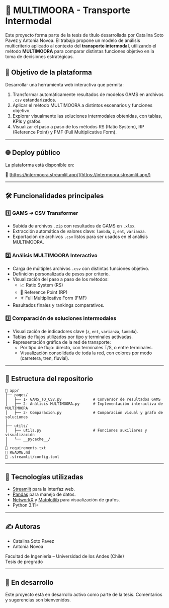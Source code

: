 # 🚛 MULTIMOORA - Transporte Intermodal

Este proyecto forma parte de la tesis de título desarrollada por Catalina Soto Pavez y Antonia Novoa. El trabajo propone un modelo de análisis multicriterio aplicado al contexto del **transporte intermodal**, utilizando el método **MULTIMOORA** para comparar distintas funciones objetivo en la toma de decisiones estratégicas.

## 🎯 Objetivo de la plataforma

Desarrollar una herramienta web interactiva que permita:

1. Transformar automáticamente resultados de modelos GAMS en archivos `.csv` estandarizados.
2. Aplicar el método MULTIMOORA a distintos escenarios y funciones objetivo.
3. Explorar visualmente las soluciones intermodales obtenidas, con tablas, KPIs y grafos.
4. Visualizar el paso a paso de los métodos RS (Ratio System), RP (Reference Point) y FMF (Full Multiplicative Form).

---

## 🌐 Deploy público

La plataforma está disponible en:

🔗 [https://intermoora.streamlit.app/](https://intermoora.streamlit.app/)

---

## 🛠️ Funcionalidades principales

### 1️⃣ GAMS ➜ CSV Transformer

- Subida de archivos `.zip` con resultados de GAMS en `.xlsx`.
- Extracción automática de valores clave: `lambda`, `z`, `ent`, `varianza`.
- Exportación de archivos `.csv` listos para ser usados en el análisis MULTIMOORA.

### 2️⃣ Análisis MULTIMOORA Interactivo

- Carga de múltiples archivos `.csv` con distintas funciones objetivo.
- Definición personalizada de pesos por criterio.
- Visualización del paso a paso de los métodos:
  - 📈 Ratio System (RS)
  - 📏 Reference Point (RP)
  - ✴️ Full Multiplicative Form (FMF)
- Resultados finales y rankings comparativos.

### 3️⃣ Comparación de soluciones intermodales

- Visualización de indicadores clave (`z`, `ent`, `varianza`, `lambda`).
- Tablas de flujos utilizados por tipo y terminales activadas.
- Representación gráfica de la red de transporte:
  - Por tipo de flujo: directo, con terminales T/S, o entre terminales.
  - Visualización consolidada de toda la red, con colores por modo (carretera, tren, fluvial).

---

## 📁 Estructura del repositorio

```
📂 app/
├── pages/
│   ├── 1- GAMS_TO_CSV.py              # Conversor de resultados GAMS
│   ├── 2- Análisis MULTIMOORA.py      # Implementación interactiva de MULTIMOORA
│   ├── 3- Comparacion.py              # Comparación visual y grafo de soluciones
│
├── utils/
│   ├── utils.py                       # Funciones auxiliares y visualización
│   └── __pycache__/
│
📄 requirements.txt
📄 README.md
📄 .streamlit/config.toml
```

---

## 🧪 Tecnologías utilizadas

- [Streamlit](https://streamlit.io/) para la interfaz web.
- [Pandas](https://pandas.pydata.org/) para manejo de datos.
- [NetworkX](https://networkx.org/) y [Matplotlib](https://matplotlib.org/) para visualización de grafos.
- Python 3.11+

---

## ✍️ Autoras

- Catalina Soto Pavez  
- Antonia Novoa

Facultad de Ingeniería – Universidad de los Andes (Chile)  
Tesis de pregrado

---

## 🚧 En desarrollo

Este proyecto está en desarrollo activo como parte de la tesis. Comentarios y sugerencias son bienvenidos.